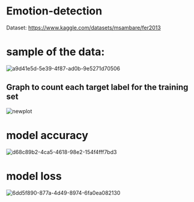 Emotion-detection
==

Dataset: https://www.kaggle.com/datasets/msambare/fer2013

sample of the data:
=

![a9d41e5d-5e39-4f87-ad0b-9e5271d70506](https://user-images.githubusercontent.com/66042572/169716071-97f68718-182b-4607-9589-b10820402934.png)

Graph to count each target label for the training set
-

![newplot](https://user-images.githubusercontent.com/66042572/169716102-a03891db-ae2f-48a0-af2b-b6426e7f44d2.png)


model accuracy
=

![d68c89b2-4ca5-4618-98e2-154f4fff7bd3](https://user-images.githubusercontent.com/66042572/169716126-7124e526-db14-47b6-b2ce-e8872e86ce62.png)

model loss
=

![6dd5f890-877a-4d49-8974-6fa0ea082130](https://user-images.githubusercontent.com/66042572/169716136-95b00b66-c148-456a-9a97-6ac9ee19abd6.png)
